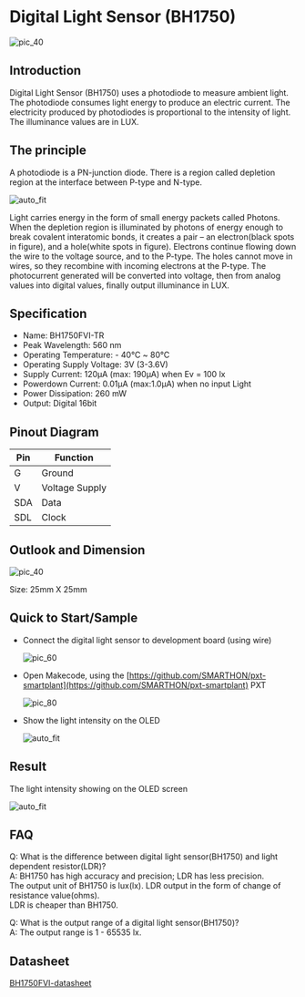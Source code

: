 # Digital Light Sensor (BH1750)

![pic_40](images/Digital_Light_Sensor_0.jpg)


## Introduction

Digital Light Sensor (BH1750) uses a photodiode to measure ambient light. The photodiode consumes light energy to produce an electric current. The electricity produced by photodiodes is proportional to the intensity of light. The illuminance values are in LUX. <P>


## The principle

A photodiode is a PN-junction diode. There is a region called depletion region at the interface between P-type and N-type. <P>
![auto_fit](images/Digital_Light_Sensor_1.jpg)

Light carries energy in the form of small energy packets called Photons. When the depletion region is illuminated by photons of energy enough to break covalent interatomic bonds, it creates a pair – an electron(black spots in figure), and a hole(white spots in figure). Electrons continue flowing down the wire to the voltage source, and to the P-type. The holes cannot move in wires, so they recombine with incoming electrons at the P-type. The photocurrent generated will be converted into voltage, then from analog values into digital values, finally output illuminance in LUX. <P>


## Specification

* Name: BH1750FVI-TR
* Peak Wavelength: 560 nm
* Operating Temperature: - 40℃ ~ 80℃
* Operating Supply Voltage: 3V (3-3.6V)
* Supply Current: 120μA (max: 190μA) when Ev = 100 lx
* Powerdown Current: 0.01μA (max:1.0μA) when no input Light
* Power Dissipation: 260 mW
* Output: Digital 16bit


## Pinout Diagram

|Pin|Function|
|--|--|
|G|Ground|
|V|Voltage Supply|
|SDA|Data|
|SDL|Clock|


## Outlook and Dimension

![pic_40](images/Digital_Light_Sensor_2.png)


Size: 25mm X 25mm

## Quick to Start/Sample

* Connect the digital light sensor to development board (using wire) <P>
![pic_60](images/Digital_Light_Sensor_3.png) <P>

* Open Makecode, using the [https://github.com/SMARTHON/pxt-smartplant](https://github.com/SMARTHON/pxt-smartplant) PXT <P>
![pic_80](images/Digital_Light_Sensor_4.png) <P>

* Show the light intensity on the OLED <P>
![auto_fit](images/Digital_Light_Sensor_5.png) <P>


## Result

The light intensity showing on the OLED screen <P>
![auto_fit](images/Digital_Light_Sensor_6.png)


## FAQ

Q: What is the difference between digital light sensor(BH1750) and light dependent resistor(LDR)? <BR>
A: BH1750 has high accuracy and precision; LDR has less precision. <BR>
The output unit of BH1750 is lux(lx). LDR output in the form of change of resistance value(ohms). <BR>
LDR is cheaper than BH1750.

Q: What is the output range of a digital light sensor(BH1750)? <BR>
A: The output range is 1 - 65535 lx.


## Datasheet

[BH1750FVI-datasheet](https://www.mouser.com/datasheet/2/348/Rohm_11162017_ROHMS34826-1-1279292.pdf)
